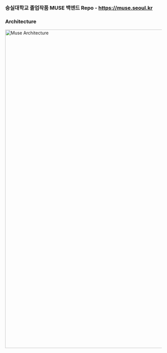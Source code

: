 ### 숭실대학교 졸업작품 MUSE 백엔드 Repo - https://muse.seoul.kr

### Architecture
<img width="1025" alt="Muse Architecture" src="https://user-images.githubusercontent.com/61671097/165908035-3d38c3e0-dc7b-4018-a875-4722853e079b.png">
